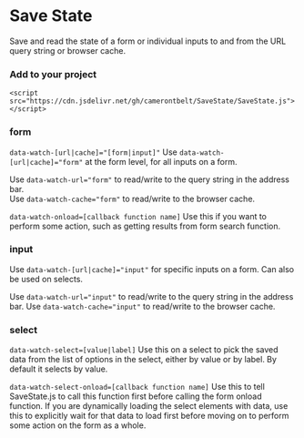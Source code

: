# Save State
Save and read the state of a form or individual inputs to and from the URL query string or browser cache.

### Add to your project
`<script src="https://cdn.jsdelivr.net/gh/camerontbelt/SaveState/SaveState.js"></script>`

### form
`data-watch-[url|cache]="[form|input]"`
Use `data-watch-[url|cache]="form"` at the form level, for all inputs on a form.

Use `data-watch-url="form"` to read/write to the query string in the address bar.  
Use `data-watch-cache="form"` to read/write to the browser cache.

`data-watch-onload=[callback function name]`
Use this if you want to perform some action, such as getting results from form search  function.

### input
Use `data-watch-[url|cache]="input"` for specific inputs on a form. Can also be used on selects.

Use `data-watch-url="input"` to read/write to the query string in the address bar.
Use `data-watch-cache="input"` to read/write to the browser cache.

### select
`data-watch-select=[value|label]`
Use this on a select to pick the saved data from the list of options in the select, either by value or by label. By default it selects by value.

`data-watch-select-onload=[callback function name]`
Use this to tell SaveState.js to call this function first before calling the form onload function. If you are dynamically loading the select elements with data, use this to explicitly wait for that data to load first before moving on to perform some action on the form as a whole.
